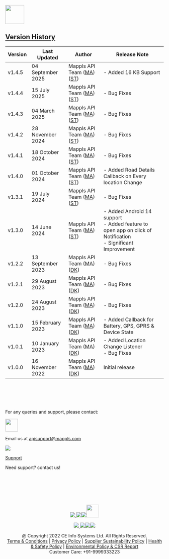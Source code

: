 [<img src="https://about.mappls.com/images/mappls-b-logo.svg" height="60"/> </p>](https://www.mapmyindia.com/api)

## [Version History](#Version-History)

| Version | Last Updated | Author |  Release Note|
| ---- | ---- | ---- | ---- |
| v1.4.5  | 04 September 2025 | Mappls API Team ([MA](https://github.com/mdakram)) ([ST](https://github.com/saksham66)) | - Added 16 KB Support |
| v1.4.4  | 15 July 2025     | Mappls API Team ([MA](https://github.com/mdakram)) ([ST](https://github.com/saksham66)) | - Bug Fixes |
| v1.4.3 | 04 March 2025| Mappls API Team ([MA](https://github.com/mdakram)) ([ST](https://github.com/saksham66)) | - Bug Fixes |
| v1.4.2 | 28 November 2024| Mappls API Team ([MA](https://github.com/mdakram)) ([ST](https://github.com/saksham66)) | - Bug Fixes |
| v1.4.1 | 18 October 2024| Mappls API Team ([MA](https://github.com/mdakram)) ([ST](https://github.com/saksham66)) | - Bug Fixes |
| v1.4.0 | 01 October 2024| Mappls API Team ([MA](https://github.com/mdakram)) ([ST](https://github.com/saksham66)) | - Added Road Details Callback on Every location Change |
| v1.3.1 | 19 July 2024| Mappls API Team ([MA](https://github.com/mdakram)) ([ST](https://github.com/saksham66)) | - Bug Fixes|
| v1.3.0 | 14 June 2024| Mappls API Team ([MA](https://github.com/mdakram)) ([ST](https://github.com/saksham66)) | - Added Android 14 support <br/> - Added feature to open app on click of Notification <br/> - Significant Improvement|
| v1.2.2 | 13 September 2023 | Mappls API Team ([MA](https://github.com/mdakram)) ([DK](https://github.com/katariadeepak86)) | - Bug Fixes|
| v1.2.1 | 29 August 2023 | Mappls API Team ([MA](https://github.com/mdakram)) ([DK](https://github.com/katariadeepak86)) | - Bug Fixes|
| v1.2.0 | 24 August 2023 | Mappls API Team ([MA](https://github.com/mdakram)) ([DK](https://github.com/katariadeepak86)) | - Bug Fixes|
| v1.1.0 | 15 February 2023 | Mappls API Team ([MA](https://github.com/mdakram)) ([DK](https://github.com/katariadeepak86)) | - Added Callback for Battery, GPS, GPRS & Device State|
| v1.0.1 | 10 January 2023 | Mappls API Team ([MA](https://github.com/mdakram)) ([DK](https://github.com/katariadeepak86)) | - Added Location Change Listener <br/> - Bug Fixes|
| v1.0.0 | 16 November 2022 | Mappls API Team ([MA](https://github.com/mdakram)) ([DK](https://github.com/katariadeepak86)) |   Initial release  |

<br></br>

<br></br>
For any queries and support, please contact:

[<img src="https://about.mappls.com/images/mappls-logo.svg" height="40"/> </p>](https://about.mappls.com/api/)

Email us at [apisupport@mappls.com](mailto:apisupport@mappls.com)

![](https://www.mapmyindia.com/api/img/icons/support.png)

[Support](https://about.mappls.com/contact/)

Need support? contact us!

<br></br>

<br></br>

[<p align="center"> <img src="https://www.mapmyindia.com/api/img/icons/stack-overflow.png"/> ](https://stackoverflow.com/questions/tagged/mappls-api)[![](https://www.mapmyindia.com/api/img/icons/blog.png)](https://about.mappls.com/blog/)[![](https://www.mapmyindia.com/api/img/icons/gethub.png)](https://github.com/Mappls-api)[<img src="https://mmi-api-team.s3.ap-south-1.amazonaws.com/API-Team/npm-logo.one-third%5B1%5D.png" height="40"/> </p>](https://www.npmjs.com/org/mapmyindia)

[<p align="center"> <img src="https://www.mapmyindia.com/june-newsletter/icon4.png"/> ](https://www.facebook.com/Mapplsofficial)[![](https://www.mapmyindia.com/june-newsletter/icon2.png)](https://twitter.com/mappls)[![](https://www.mapmyindia.com/newsletter/2017/aug/llinkedin.png)](https://www.linkedin.com/company/mappls/)[![](https://www.mapmyindia.com/june-newsletter/icon3.png)](https://www.youtube.com/channel/UCAWvWsh-dZLLeUU7_J9HiOA)

<div  align="center">@ Copyright 2022 CE Info Systems Ltd. All Rights Reserved.</div>

<div  align="center">  <a  href="https://about.mappls.com/api/terms-&-conditions">Terms & Conditions</a> | <a  href="https://about.mappls.com/about/privacy-policy">Privacy Policy</a> | <a  href="https://about.mappls.com/pdf/mapmyIndia-sustainability-policy-healt-labour-rules-supplir-sustainability.pdf">Supplier Sustainability Policy</a> | <a  href="https://about.mappls.com/pdf/Health-Safety-Management.pdf">Health & Safety Policy</a> | <a  href="https://about.mappls.com/pdf/Environment-Sustainability-Policy-CSR-Report.pdf">Environmental Policy & CSR Report</a>

<div  align="center">Customer Care: +91-9999333223</div>
